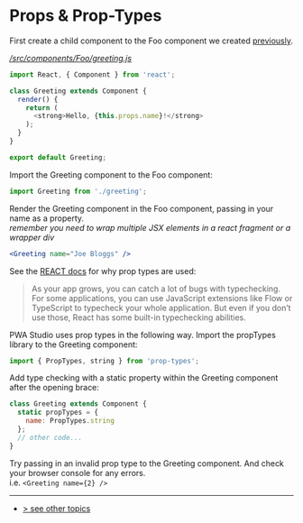 # Props & Prop-Types
First create a child component to the Foo component we created [previously].

_[/src/components/Foo/greeting.js]_
```javascript
import React, { Component } from 'react';

class Greeting extends Component {
  render() {
    return (
      <strong>Hello, {this.props.name}!</strong>
    );
  }
}

export default Greeting;
```

Import the Greeting component to the Foo component:  
```javascript
import Greeting from './greeting';
```

Render the Greeting component in the Foo component, passing in your name as a property.    
_remember you need to wrap multiple JSX elements in a react fragment or a wrapper div_    
```jsx
<Greeting name="Joe Bloggs" />
```

See the [REACT docs] for why prop types are used:   

> As your app grows, you can catch a lot of bugs with typechecking. For some applications, you can use JavaScript extensions like Flow or TypeScript to typecheck your whole application. But even if you don’t use those, React has some built-in typechecking abilities.

PWA Studio uses prop types in the following way. Import the propTypes library to the Greeting component:   
```javascript
import { PropTypes, string } from 'prop-types';
```

Add type checking with a static property within the Greeting component after the opening brace:
```javascript
class Greeting extends Component {
  static propTypes = {
    name: PropTypes.string
  };
  // other code...
}
```

Try passing in an invalid prop type to the Greeting component. And check your browser console for any errors.    
i.e. `<Greeting name={2} />`

---
- [> see other topics](../../README.md#Topics)

[previously]: ../add-a-static-route/index.md
[/src/components/Foo/greeting.js]: /src/components/Foo/greeting.js
[REACT docs]: https://reactjs.org/docs/typechecking-with-proptypes.html
